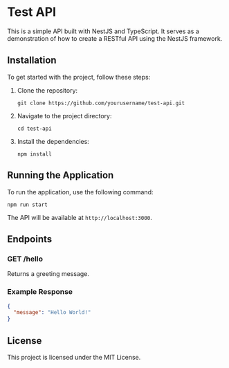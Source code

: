 # Test API

This is a simple API built with NestJS and TypeScript. It serves as a demonstration of how to create a RESTful API using the NestJS framework.

## Installation

To get started with the project, follow these steps:

1. Clone the repository:
   ```
   git clone https://github.com/yourusername/test-api.git
   ```

2. Navigate to the project directory:
   ```
   cd test-api
   ```

3. Install the dependencies:
   ```
   npm install
   ```

## Running the Application

To run the application, use the following command:

```
npm run start
```

The API will be available at `http://localhost:3000`.

## Endpoints

### GET /hello

Returns a greeting message.

### Example Response

```json
{
  "message": "Hello World!"
}
```

## License

This project is licensed under the MIT License.